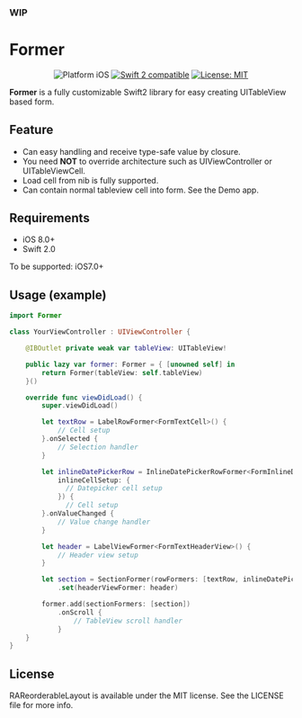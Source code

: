 ### WIP
# Former
<p align="center">
<img src="https://img.shields.io/badge/platform-iOS-blue.svg?style=flat" alt="Platform iOS" />
<a href="https://developer.apple.com/swift"><img src="https://img.shields.io/badge/swift2-compatible-4BC51D.svg?style=flat" alt="Swift 2 compatible" /></a>
<a href="https://raw.githubusercontent.com/ra1028/Former/master/LICENSE"><img src="http://img.shields.io/badge/license-MIT-blue.svg?style=flat" alt="License: MIT" /></a>
</p>

__Former__ is a fully customizable Swift2 library for easy creating UITableView based form.

## Feature
- Can easy handling and receive type-safe value by closure.
- You need __NOT__ to override architecture such as UIViewController or UITableViewCell.
- Load cell from nib is fully supported.
- Can contain normal tableview cell into form. See the Demo app.

## Requirements  
- iOS 8.0+  
- Swift 2.0  

To be supported: iOS7.0+

## Usage (example)
```swift
import Former

class YourViewController : UIViewController {

    @IBOutlet private weak var tableView: UITableView!

    public lazy var former: Former = { [unowned self] in
        return Former(tableView: self.tableView)
    }()

    override func viewDidLoad() {
        super.viewDidLoad()

        let textRow = LabelRowFormer<FormTextCell>() {
            // Cell setup
        }.onSelected {
            // Selection handler
        }

        let inlineDatePickerRow = InlineDatePickerRowFormer<FormInlineDatePickerCell>(
            inlineCellSetup: {
              // Datepicker cell setup
            }) {
              // Cell setup
        }.onValueChanged {
            // Value change handler
        }

        let header = LabelViewFormer<FormTextHeaderView>() {
            // Header view setup
        }

        let section = SectionFormer(rowFormers: [textRow, inlineDatePickerRow])
            .set(headerViewFormer: header)

        former.add(sectionFormers: [section])
            .onScroll {
                // TableView scroll handler
            }
    }
}
```

## License
RAReorderableLayout is available under the MIT license. See the LICENSE file for more info.
